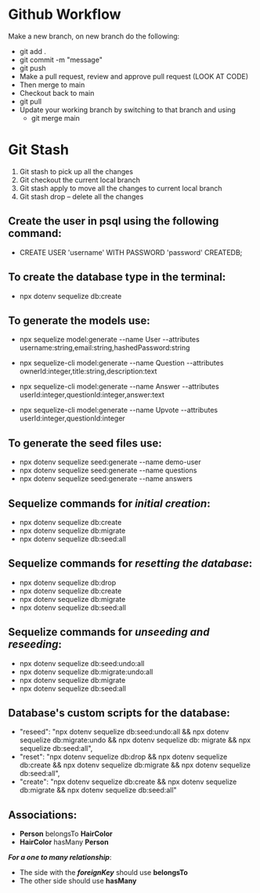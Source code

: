 # Github Workflow

Make a new branch, on new branch do the following:

-   git add .
-   git commit -m "message"
-   git push
-   Make a pull request, review and approve pull request (LOOK AT CODE)
-   Then merge to main
-   Checkout back to main
-   git pull
- Update your working branch by switching to that branch and using
    -   git merge main

# Git Stash

1. Git stash to pick up all the changes
2. Git checkout the current local branch
3. Git stash apply to move all the changes to current local branch
4. Git stash drop – delete all the changes

## Create the user in psql using the following command:

-   CREATE USER 'username' WITH PASSWORD 'password' CREATEDB;

## To create the database type in the terminal:

-   npx dotenv sequelize db:create

## To generate the models use:

-   npx sequelize model:generate --name User --attributes username:string,email:string,hashedPassword:string

-   npx sequelize-cli model:generate --name Question --attributes ownerId:integer,title:string,description:text

-   npx sequelize-cli model:generate --name Answer --attributes userId:integer,questionId:integer,answer:text

-   npx sequelize-cli model:generate --name Upvote --attributes userId:integer,questionId:integer

## To generate the seed files use:

-   npx dotenv sequelize seed:generate --name demo-user
-   npx dotenv sequelize seed:generate --name questions
-   npx dotenv sequelize seed:generate --name answers

## Sequelize commands for _initial creation_:

-   npx dotenv sequelize db:create
-   npx dotenv sequelize db:migrate
-   npx dotenv sequelize db:seed:all

## Sequelize commands for _resetting the database_:

-   npx dotenv sequelize db:drop
-   npx dotenv sequelize db:create
-   npx dotenv sequelize db:migrate
-   npx dotenv sequelize db:seed:all

## Sequelize commands for _unseeding and reseeding_:

-   npx dotenv sequelize db:seed:undo:all
-   npx dotenv sequelize db:migrate:undo:all
-   npx dotenv sequelize db:migrate
-   npx dotenv sequelize db:seed:all

## Database's custom scripts for the database:

-   "reseed": "npx dotenv sequelize db:seed:undo:all && npx dotenv sequelize db:migrate:undo && npx
    dotenv sequelize db:
    migrate && npx sequelize db:seed:all",
-   "reset": "npx dotenv sequelize db:drop && npx dotenv sequelize db:create && npx dotenv sequelize
    db:migrate && npx dotenv sequelize db:seed:all",
-   "create": "npx dotenv sequelize db:create && npx dotenv sequelize db:migrate && npx dotenv
    sequelize db:seed:all"

## Associations:

-   **Person** belongsTo **HairColor**
-   **HairColor** hasMany **Person**

**_For a one to many relationship_**:

-   The side with the **_foreignKey_** should use **belongsTo**
-   The other side should use **hasMany**
